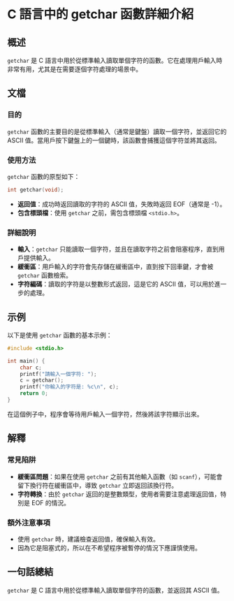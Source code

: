 <!--
Meta Description: # C 語言中的 getchar 函數詳細介紹 ## 概述 `getchar` 是 C 語言中用於從標準輸入讀取單個字符的函數。它在處理用戶輸入時非常有用，尤其是在需要逐個字符處理的場景中。 ## 文檔 ### 目的 `getchar` 函數的主要目的是從標準輸入（通常是鍵盤）讀取一個字符，並返回它...
Meta Keywords: getchar, ascii, 語言中用於從標準輸入讀取單個字符的函數, int, eof
-->

# C 語言中的 getchar 函數詳細介紹

## 概述
`getchar` 是 C 語言中用於從標準輸入讀取單個字符的函數。它在處理用戶輸入時非常有用，尤其是在需要逐個字符處理的場景中。

## 文檔
### 目的
`getchar` 函數的主要目的是從標準輸入（通常是鍵盤）讀取一個字符，並返回它的 ASCII 值。當用戶按下鍵盤上的一個鍵時，該函數會捕獲這個字符並將其返回。

### 使用方法
`getchar` 函數的原型如下：
```c
int getchar(void);
```
- **返回值**：成功時返回讀取的字符的 ASCII 值，失敗時返回 EOF（通常是 -1）。
- **包含標頭檔**：使用 `getchar` 之前，需包含標頭檔 `<stdio.h>`。

### 詳細說明
- **輸入**：`getchar` 只能讀取一個字符，並且在讀取字符之前會阻塞程序，直到用戶提供輸入。
- **緩衝區**：用戶輸入的字符會先存儲在緩衝區中，直到按下回車鍵，才會被 `getchar` 函數檢索。
- **字符編碼**：讀取的字符是以整數形式返回，這是它的 ASCII 值，可以用於進一步的處理。

## 示例
以下是使用 `getchar` 函數的基本示例：

```c
#include <stdio.h>

int main() {
    char c;
    printf("請輸入一個字符: ");
    c = getchar();
    printf("你輸入的字符是: %c\n", c);
    return 0;
}
```

在這個例子中，程序會等待用戶輸入一個字符，然後將該字符顯示出來。

## 解釋
### 常見陷阱
- **緩衝區問題**：如果在使用 `getchar` 之前有其他輸入函數（如 `scanf`），可能會留下換行符在緩衝區中，導致 `getchar` 立即返回該換行符。
- **字符轉換**：由於 `getchar` 返回的是整數類型，使用者需要注意處理返回值，特別是 EOF 的情況。

### 額外注意事項
- 使用 `getchar` 時，建議檢查返回值，確保輸入有效。
- 因為它是阻塞式的，所以在不希望程序被暫停的情況下應謹慎使用。

## 一句話總結
`getchar` 是 C 語言中用於從標準輸入讀取單個字符的函數，並返回其 ASCII 值。